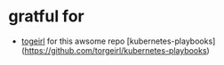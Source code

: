 # gratful for 

- [togeirl](https://github.com/torgeirl) for this awsome repo [kubernetes-playbooks] (https://github.com/torgeirl/kubernetes-playbooks)
